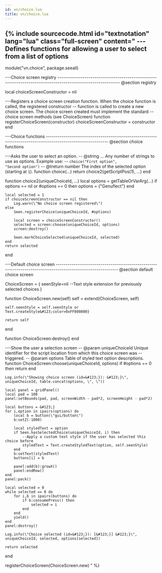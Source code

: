 ```yaml
---
id: vn/choice.lua
title: vn/choice.lua
---
```


<!--excerpt-->

{% include sourcecode.html id="textnotation" lang="lua" class="full-screen" content="
---Defines functions for allowing a user to select from a list of options
-- 
module(\"vn.choice\", package.seeall)

---Choice screen registry
-------------------------------------------------------------------------------------------------------------- @section registry

local choiceScreenConstructor = nil

---Registers a choice screen creation function. When the choice function is called, the registered constructor
-- function is called to create a new choice screen. The choice screen created must implement the standard
-- choice screen methods (see ChoiceScreen)
function registerChoiceScreen(constructor)
    choiceScreenConstructor = constructor
end

---Choice functions
-------------------------------------------------------------------------------------------------------------- @section choice functions

---Asks the user to select an option.
-- @string ... Any number of strings to use as options. Example use:
--         <code>choice(\"First option\", \"Second option\")</code>
-- @treturn number The index of the selected option (starting at <code>1</code>).
function choice(...)
    return choice2(getScriptPos(1), ...)
end

function choice2(uniqueChoiceId, ...)
    local options = getTableOrVarArg(...)
    if options == nil or #options == 0 then
        options = &#123;\"Genuflect\"}
    end
    
    local selected = 1
    if choiceScreenConstructor == nil then
        Log.warn(\"No choice screen registered\")
    else
        Seen.registerChoice(uniqueChoiceId, #options)
    
        local screen = choiceScreenConstructor()
        selected = screen:choose(uniqueChoiceId, options)
        screen:destroy()
        
        Seen.markChoiceSelected(uniqueChoiceId, selected)
    end
    return selected
end

---Default choice screen
-------------------------------------------------------------------------------------------------------------- @section default choice screen

ChoiceScreen = &#123;
    seenStyle=nil --Text style extension for previously selected choices
}

function ChoiceScreen.new(self)
    self = extend(ChoiceScreen, self)
    
    self.seenStyle = self.seenStyle or Text.createStyle&#123;color=0xFF808080}
    
    return self
end

function ChoiceScreen:destroy()
end

---Show the user a selection screen
-- @param uniqueChoiceId Unique identifier for the script location from which this choice screen was
--        triggered.
-- @param options Table of styled text option descriptions.
function ChoiceScreen:choose(uniqueChoiceId, options)
    if #options == 0 then
        return
    end

    Log.info(\"Showing choice screen (id=&#123;}): &#123;}\", uniqueChoiceId, table.concat(options, \", \"))

    local panel = gridPanel()
    local pad = 100
    panel:setBounds(pad, pad, screenWidth - pad*2, screenHeight - pad*2)
    
    local buttons = &#123;}
    for i,option in ipairs(options) do
        local b = button(\"gui/button\")
        b:setZ(-1000)
        
        local styledText = option
        if Seen.hasSelectedChoice(uniqueChoiceId, i) then
            --Apply a custom text style if the user has selected this choice before
            styledText = Text.createStyledText(option, self.seenStyle)
        end
        b:setText(styledText)
        buttons[i] = b
        
        panel:add(b):growX()
        panel:endRow()
    end
    panel:pack()
    
    local selected = 0
    while selected == 0 do
        for i,b in ipairs(buttons) do
            if b:consumePress() then
                selected = i
            end
        end
        yield()
    end
    panel:destroy()
    
    Log.info(\"Choice selected (id=&#123;}): [&#123;}] &#123;}\", uniqueChoiceId, selected, options[selected])
    
    return selected
end

registerChoiceScreen(ChoiceScreen.new)
" %}
                